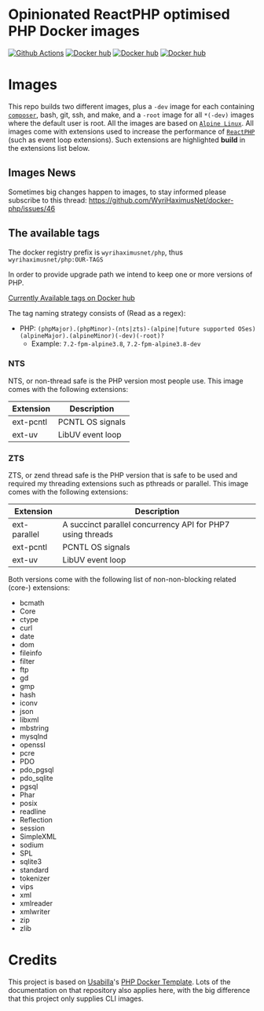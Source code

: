 # Opinionated ReactPHP optimised PHP Docker images

[![Github Actions](https://github.com/WyriHaximusNet/docker-php/workflows/Continuous%20Integration/badge.svg)](https://github.com/wyrihaximusnet/docker-php/actions)
[![Docker hub](https://img.shields.io/badge/Docker%20Hub-00a5c9.svg?logo=docker&style=flat&color=00a5c9&labelColor=00a5c9&logoColor=white)](https://hub.docker.com/r/wyrihaximusnet/php/)
[![Docker hub](https://img.shields.io/docker/pulls/wyrihaximusnet/php.svg?color=00a5c9&labelColor=03566a)](https://hub.docker.com/r/wyrihaximusnet/php/)
[![Docker hub](https://img.shields.io/microbadger/image-size/wyrihaximusnet/php/7.4-zts-alpine3.11.svg?color=00a5c9&labelColor=03566a)](https://hub.docker.com/r/wyrihaximusnet/php/)

# Images

This repo builds two different images, plus a `-dev` image for each containing [`composer`](https://getcomposer.org/), 
bash, git, ssh, and make, and a `-root` image for all `*(-dev)` images where the default user is root. All the images 
are based on [`Alpine Linux`](https://alpinelinux.org/). All images come with extensions used to increase the 
performance of [`ReactPHP`](https://reactphp.org/) (such as event loop extensions). Such extensions are highlighted 
**build** in the extensions list below.

## Images News

Sometimes big changes happen to images, to stay informed please subscribe to this thread: https://github.com/WyriHaximusNet/docker-php/issues/46

## The available tags

The docker registry prefix is `wyrihaximusnet/php`, thus `wyrihaximusnet/php:OUR-TAGS`

In order to provide upgrade path we intend to keep one or more versions of PHP.

[Currently Available tags on Docker hub](https://hub.docker.com/r/wyrihaximusnet/php/tags/)

The tag naming strategy consists of (Read as a regex):

- PHP: `(phpMajor).(phpMinor)-(nts|zts)-(alpine|future supported OSes)(alpineMajor).(alpineMinor)(-dev)(-root)?`
  - Example: `7.2-fpm-alpine3.8`, `7.2-fpm-alpine3.8-dev`


### NTS

NTS, or non-thread safe is the PHP version most people use. This image comes with the following extensions:

| Extension    | Description      |
|--------------|------------------|
| ext-pcntl    | PCNTL OS signals |
| ext-uv       | LibUV event loop |

### ZTS

ZTS, or zend thread safe is the PHP version that is safe to be used and required my threading extensions such as 
pthreads or parallel. This image comes with the following extensions:

| Extension    | Description                                                |
|--------------|------------------------------------------------------------|
| ext-parallel | A succinct parallel concurrency API for PHP7 using threads |
| ext-pcntl    | PCNTL OS signals                                           |
| ext-uv       | LibUV event loop                                           |

Both versions come with the following list of non-non-blocking related (core-) extensions:

* bcmath
* Core
* ctype
* curl
* date
* dom
* fileinfo
* filter
* ftp
* gd
* gmp
* hash
* iconv
* json
* libxml
* mbstring
* mysqlnd
* openssl
* pcre
* PDO
* pdo_pgsql
* pdo_sqlite
* pgsql
* Phar
* posix
* readline
* Reflection
* session
* SimpleXML
* sodium
* SPL
* sqlite3
* standard
* tokenizer
* vips
* xml
* xmlreader
* xmlwriter
* zip
* zlib

# Credits

This project is based on [Usabilla](https://usabilla.com/)'s [PHP Docker Template](https://github.com/usabilla/php-docker-template).
Lots of the documentation on that repository also applies here, with the big difference that this project only 
supplies CLI images.

